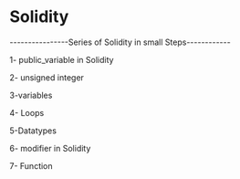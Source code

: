 # Solidity
----------------Series of Solidity in small  Steps------------

1- public_variable in Solidity


2-  unsigned integer 

3-variables

4- Loops

5-Datatypes

6- modifier in Solidity

7- Function


